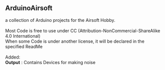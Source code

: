 <h2>ArduinoAirsoft</h2>
a collection of Arduino projects for the Airsoft Hobby.<br>
<br>
Most Code is free to use under CC (Attribution-NonCommercial-ShareAlike 4.0 International)<br>
When some Code is under another license, it will be declared in the specified ReadMe<br>
<br>
Added:<br> 
<b>Output</b> : Contains Devices for making noise
